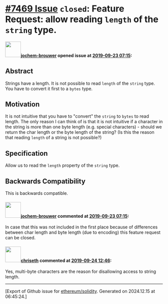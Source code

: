 # [\#7469 Issue](https://github.com/ethereum/solidity/issues/7469) `closed`: Feature Request: allow reading `length` of the `string` type.

#### <img src="https://avatars.githubusercontent.com/u/29359032?u=db0e93b20e41a13db34805010622f7c822f4cca1&v=4" width="50">[jochem-brouwer](https://github.com/jochem-brouwer) opened issue at [2019-09-23 07:15](https://github.com/ethereum/solidity/issues/7469):

## Abstract

Strings have a length. It is not possible to read `length` of the `string` type. You have to convert it first to a `bytes` type.

## Motivation

It is not intuitive that you have to "convert" the `string` to `bytes` to read length. The only reason I can think of is that it is not intuitive if a character in the string is more than one byte length (e.g. special characters) - should we return the char length or the byte length of the string? (Is this the reason that reading `length` of a string is not possible?)

## Specification

Allow us to read the `length` property of the `string` type.

## Backwards Compatibility

This is backwards compatible.

#### <img src="https://avatars.githubusercontent.com/u/29359032?u=db0e93b20e41a13db34805010622f7c822f4cca1&v=4" width="50">[jochem-brouwer](https://github.com/jochem-brouwer) commented at [2019-09-23 07:15](https://github.com/ethereum/solidity/issues/7469#issuecomment-533984563):

In case that this was not included in the first place because of differences between char length and byte length (due to encoding) this feature request can be closed.

#### <img src="https://avatars.githubusercontent.com/u/9073706?v=4" width="50">[chriseth](https://github.com/chriseth) commented at [2019-09-24 12:46](https://github.com/ethereum/solidity/issues/7469#issuecomment-534541879):

Yes, multi-byte characters are the reason for disallowing access to string length.


-------------------------------------------------------------------------------



[Export of Github issue for [ethereum/solidity](https://github.com/ethereum/solidity). Generated on 2024.12.15 at 06:45:24.]
